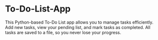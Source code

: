# To-Do-List-App
This Python-based To-Do List app allows you to manage tasks efficiently. Add new tasks, view your pending list, and mark tasks as completed. All tasks are saved to a file, so you never lose your progress.

